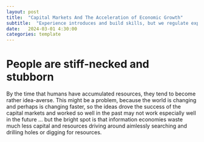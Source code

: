 ```yaml
---
layout: post
title:  "Capital Markets And The Acceleration of Economic Growth"
subtitle:  "Experience introduces and build skills, but we regulate experience out of the reach of voters"
date:   2024-03-01 4:30:00
categories: template
---
```



# People are stiff-necked and stubborn

By the time that humans have accumulated resources, they tend to become rather idea-averse. This might be a problem, because the world is changing and perhaps is changing faster, so the ideas drove the success of the capital markets and worked so well in the past may not work especially well in the future ... but the bright spot is that information economies waste much less capital and resources driving around aimlessly searching and drilling holes or digging for resources.